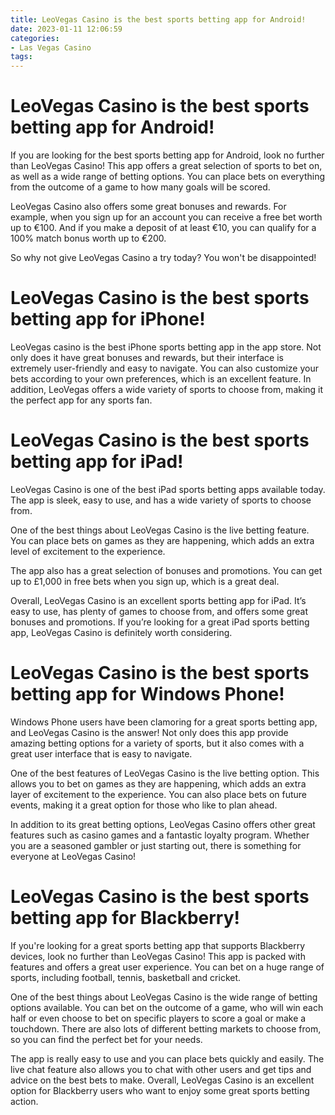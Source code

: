 ```yaml
---
title: LeoVegas Casino is the best sports betting app for Android!
date: 2023-01-11 12:06:59
categories:
- Las Vegas Casino
tags:
---
```



#  LeoVegas Casino is the best sports betting app for Android!

If you are looking for the best sports betting app for Android, look no further than LeoVegas Casino! This app offers a great selection of sports to bet on, as well as a wide range of betting options. You can place bets on everything from the outcome of a game to how many goals will be scored.

LeoVegas Casino also offers some great bonuses and rewards. For example, when you sign up for an account you can receive a free bet worth up to €100. And if you make a deposit of at least €10, you can qualify for a 100% match bonus worth up to €200.

So why not give LeoVegas Casino a try today? You won't be disappointed!

#  LeoVegas Casino is the best sports betting app for iPhone!

LeoVegas casino is the best iPhone sports betting app in the app store. Not only does it have great bonuses and rewards, but their interface is extremely user-friendly and easy to navigate. You can also customize your bets according to your own preferences, which is an excellent feature. In addition, LeoVegas offers a wide variety of sports to choose from, making it the perfect app for any sports fan.

#  LeoVegas Casino is the best sports betting app for iPad!

LeoVegas Casino is one of the best iPad sports betting apps available today. The app is sleek, easy to use, and has a wide variety of sports to choose from.

One of the best things about LeoVegas Casino is the live betting feature. You can place bets on games as they are happening, which adds an extra level of excitement to the experience.

The app also has a great selection of bonuses and promotions. You can get up to £1,000 in free bets when you sign up, which is a great deal.

Overall, LeoVegas Casino is an excellent sports betting app for iPad. It’s easy to use, has plenty of games to choose from, and offers some great bonuses and promotions. If you’re looking for a great iPad sports betting app, LeoVegas Casino is definitely worth considering.

#  LeoVegas Casino is the best sports betting app for Windows Phone!

Windows Phone users have been clamoring for a great sports betting app, and LeoVegas Casino is the answer! Not only does this app provide amazing betting options for a variety of sports, but it also comes with a great user interface that is easy to navigate.

One of the best features of LeoVegas Casino is the live betting option. This allows you to bet on games as they are happening, which adds an extra layer of excitement to the experience. You can also place bets on future events, making it a great option for those who like to plan ahead.

In addition to its great betting options, LeoVegas Casino offers other great features such as casino games and a fantastic loyalty program. Whether you are a seasoned gambler or just starting out, there is something for everyone at LeoVegas Casino!

#  LeoVegas Casino is the best sports betting app for Blackberry!

If you're looking for a great sports betting app that supports Blackberry devices, look no further than LeoVegas Casino! This app is packed with features and offers a great user experience. You can bet on a huge range of sports, including football, tennis, basketball and cricket.

One of the best things about LeoVegas Casino is the wide range of betting options available. You can bet on the outcome of a game, who will win each half or even choose to bet on specific players to score a goal or make a touchdown. There are also lots of different betting markets to choose from, so you can find the perfect bet for your needs.

The app is really easy to use and you can place bets quickly and easily. The live chat feature also allows you to chat with other users and get tips and advice on the best bets to make. Overall, LeoVegas Casino is an excellent option for Blackberry users who want to enjoy some great sports betting action.